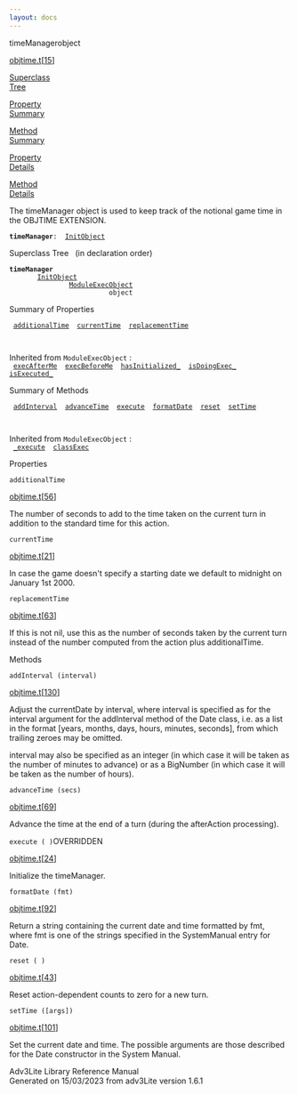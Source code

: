 ```yaml
---
layout: docs
---
```

<span class="title">timeManager</span><span class="type">object</span>

[objtime.t](../file/objtime.t.html)\[[15](../source/objtime.t.html#15)\]

[Superclass  
Tree](#_SuperClassTree_)

[Property  
Summary](#_PropSummary_)

[Method  
Summary](#_MethodSummary_)

[Property  
Details](#_Properties_)

[Method  
Details](#_Methods_)

<div class="fdesc">

The timeManager object is used to keep track of the notional game time
in the OBJTIME EXTENSION.

**`timeManager`**` :   `[`InitObject`](../object/InitObject.html)

</div>

<span id="_SuperClassTree_"></span>

<div class="mjhd">

<span class="hdln">Superclass Tree</span>   (in declaration order)

</div>

**`timeManager`**  
`         `[`InitObject`](../object/InitObject.html)  
`                 `[`ModuleExecObject`](../object/ModuleExecObject.html)  
`                         object`  
<span id="_PropSummary_"></span>

<div class="mjhd">

<span class="hdln">Summary of Properties</span>  

</div>

` `[`additionalTime`](#additionalTime)`  `[`currentTime`](#currentTime)`  `[`replacementTime`](#replacementTime)`  `

` `

Inherited from `ModuleExecObject` :  
` `[`execAfterMe`](../object/ModuleExecObject.html#execAfterMe)`  `[`execBeforeMe`](../object/ModuleExecObject.html#execBeforeMe)`  `[`hasInitialized_`](../object/ModuleExecObject.html#hasInitialized_)`  `[`isDoingExec_`](../object/ModuleExecObject.html#isDoingExec_)`  `[`isExecuted_`](../object/ModuleExecObject.html#isExecuted_)`  `

<span id="_MethodSummary_"></span>

<div class="mjhd">

<span class="hdln">Summary of Methods</span>  

</div>

` `[`addInterval`](#addInterval)`  `[`advanceTime`](#advanceTime)`  `[`execute`](#execute)`  `[`formatDate`](#formatDate)`  `[`reset`](#reset)`  `[`setTime`](#setTime)`  `

` `

Inherited from `ModuleExecObject` :  
` `[`_execute`](../object/ModuleExecObject.html#_execute)`  `[`classExec`](../object/ModuleExecObject.html#classExec)`  `

<span id="_Properties_"></span>

<div class="mjhd">

<span class="hdln">Properties</span>  

</div>

<span id="additionalTime"></span>

`additionalTime`

[objtime.t](../file/objtime.t.html)\[[56](../source/objtime.t.html#56)\]

<div class="desc">

The number of seconds to add to the time taken on the current turn in
addition to the standard time for this action.

</div>

<span id="currentTime"></span>

`currentTime`

[objtime.t](../file/objtime.t.html)\[[21](../source/objtime.t.html#21)\]

<div class="desc">

In case the game doesn't specify a starting date we default to midnight
on January 1st 2000.

</div>

<span id="replacementTime"></span>

`replacementTime`

[objtime.t](../file/objtime.t.html)\[[63](../source/objtime.t.html#63)\]

<div class="desc">

If this is not nil, use this as the number of seconds taken by the
current turn instead of the number computed from the action plus
additionalTime.

</div>

<span id="_Methods_"></span>

<div class="mjhd">

<span class="hdln">Methods</span>  

</div>

<span id="addInterval"></span>

`addInterval (interval)`

[objtime.t](../file/objtime.t.html)\[[130](../source/objtime.t.html#130)\]

<div class="desc">

Adjust the currentDate by interval, where interval is specified as for
the interval argument for the addInterval method of the Date class, i.e.
as a list in the format \[years, months, days, hours, minutes,
seconds\], from which trailing zeroes may be omitted.

interval may also be specified as an integer (in which case it will be
taken as the number of minutes to advance) or as a BigNumber (in which
case it will be taken as the number of hours).

</div>

<span id="advanceTime"></span>

`advanceTime (secs)`

[objtime.t](../file/objtime.t.html)\[[69](../source/objtime.t.html#69)\]

<div class="desc">

Advance the time at the end of a turn (during the afterAction
processing).

</div>

<span id="execute"></span>

`execute ( )`<span class="rem">OVERRIDDEN</span>

[objtime.t](../file/objtime.t.html)\[[24](../source/objtime.t.html#24)\]

<div class="desc">

Initialize the timeManager.

</div>

<span id="formatDate"></span>

`formatDate (fmt)`

[objtime.t](../file/objtime.t.html)\[[92](../source/objtime.t.html#92)\]

<div class="desc">

Return a string containing the current date and time formatted by fmt,
where fmt is one of the strings specified in the SystemManual entry for
Date.

</div>

<span id="reset"></span>

`reset ( )`

[objtime.t](../file/objtime.t.html)\[[43](../source/objtime.t.html#43)\]

<div class="desc">

Reset action-dependent counts to zero for a new turn.

</div>

<span id="setTime"></span>

`setTime ([args])`

[objtime.t](../file/objtime.t.html)\[[101](../source/objtime.t.html#101)\]

<div class="desc">

Set the current date and time. The possible arguments are those
described for the Date constructor in the System Manual.

</div>

<div class="ftr">

Adv3Lite Library Reference Manual  
Generated on 15/03/2023 from adv3Lite version 1.6.1

</div>
